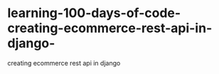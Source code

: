 # learning-100-days-of-code-creating-ecommerce-rest-api-in-django-
creating ecommerce rest api in django 
